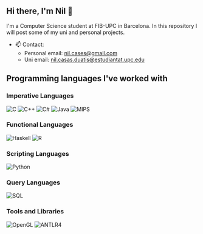 <!--
**nilhouses/nilhouses** is a ✨ _special_ ✨ repository because its `README.md` (this file) appears on your GitHub profile.

Here are some ideas to get you started:

- 🔭 I’m currently working on ...
- 🔭 I’m currently at 108/240 ECTS
- 🌱 I’m currently learning ...
- 👯 I’m looking to collaborate on ...
- 🤔 I’m looking for help with ...
- 💬 Ask me about ...
- 📫 How to reach me: ...
- 😄 Pronouns: ...
- ⚡ Fun fact: ...
-->
## Hi there, I'm Nil 👋
I'm a Computer Science student at FIB-UPC in Barcelona.
In this repository I will post some of my uni and personal projects.

- 📫 Contact:
    - Personal email: nil.cases@gmail.com
    - Uni email: nil.casas.duatis@estudiantat.upc.edu

## Programming languages I've worked with
### Imperative Languages
![C](https://img.shields.io/badge/C-A8B9CC?logo=c&logoColor=white)
![C++](https://img.shields.io/badge/C++-00599C?logo=cplusplus&logoColor=white)
![C#](https://img.shields.io/badge/C%23-239120?logo=csharp&logoColor=white)
![Java](https://img.shields.io/badge/Java-007396?logo=java&logoColor=white)
![MIPS](https://img.shields.io/badge/MIPS-0096FF?logo=mips&logoColor=white)

### Functional Languages
![Haskell](https://img.shields.io/badge/Haskell-5D4F85?logo=haskell&logoColor=white)
![R](https://img.shields.io/badge/R-276DC3?logo=r&logoColor=white)

### Scripting Languages
![Python](https://img.shields.io/badge/Python-blue?logo=python&logoColor=white)

### Query Languages
![SQL](https://img.shields.io/badge/SQL-4479A1?logo=postgresql&logoColor=white)

### Tools and Libraries
![OpenGL](https://img.shields.io/badge/OpenGL-FFFFFF?logo=opengl&logoColor=blue)
![ANTLR4](https://img.shields.io/badge/ANTLR4-9E4B1A?logo=antlr&logoColor=white)
